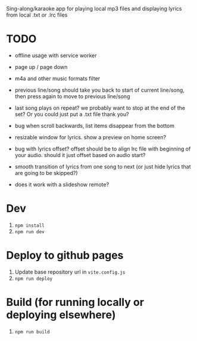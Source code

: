 Sing-along/karaoke app for playing local mp3 files and displaying lyrics from local .txt or .lrc files

# TODO

- offline usage with service worker
- page up / page down
- m4a and other music formats filter
- previous line/song should take you back to start of current line/song, then press again to move to previous line/song 
- last song plays on repeat? we probably want to stop at the end of the set? Or you could just put a .txt file thank you?
- bug when scroll backwards, list items disappear from the bottom
- resizable window for lyrics. show a preview on home screen?
- bug with lyrics offset? offset should be to align lrc file with beginning of your audio. should it just offset based on audio start?
- smooth transition of lyrics from one song to next (or just hide lyrics that are going to be skipped?)

- does it work with a slideshow remote?

# Dev

1. `npm install`
1. `npm run dev` 

# Deploy to github pages

1. Update base repository url in `vite.config.js`
1. `npm run deploy`

# Build (for running locally or deploying elsewhere)

1. `npm run build`
